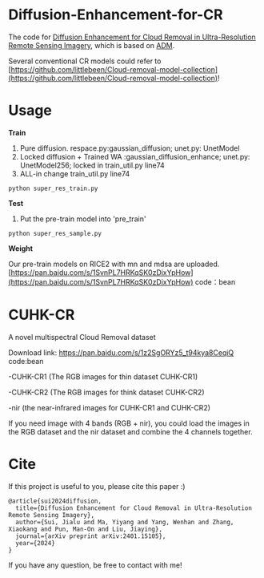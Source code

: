 # Diffusion-Enhancement-for-CR

The code for [Diffusion Enhancement for Cloud Removal in Ultra-Resolution Remote Sensing Imagery](https://arxiv.org/abs/2401.15105), which is based on [ADM](https://github.com/openai/guided-diffusion). 

Several conventional CR models could refer to [https://github.com/littlebeen/Cloud-removal-model-collection](https://github.com/littlebeen/Cloud-removal-model-collection)!

# Usage

**Train**
1. Pure diffusion. respace.py:gaussian_diffusion; unet.py: UnetModel
2. Locked diffusion + Trained WA :gaussian_diffusion_enhance; unet.py: UnetModel256; locked in train_util.py line74
3. ALL-in change train_util.py line74

```python super_res_train.py```

**Test**

1. Put the pre-train model into 'pre_train'

```python super_res_sample.py```

**Weight**

Our pre-train models on RICE2 with mn and mdsa are uploaded. [https://pan.baidu.com/s/1SvnPL7HRKqSK0zDixYpHow](https://pan.baidu.com/s/1SvnPL7HRKqSK0zDixYpHow) code：bean

# CUHK-CR

A novel multispectral Cloud Removal dataset

Download link: https://pan.baidu.com/s/1z2SgORYz5_t94kya8CeqiQ code:bean

-CUHK-CR1 (The RGB images for thin dataset CUHK-CR1)

-CUHK-CR2 (The RGB images for think dataset CUHK-CR2)

-nir (the near-infrared images for CUHK-CR1 and CUHK-CR2)

If you need image with 4 bands (RGB + nir), you could load the images in the RGB dataset and the nir dataset and combine the 4 channels together. 


# Cite

If this project is useful to you, please cite this paper :)

```
@article{sui2024diffusion,
  title={Diffusion Enhancement for Cloud Removal in Ultra-Resolution Remote Sensing Imagery},
  author={Sui, Jialu and Ma, Yiyang and Yang, Wenhan and Zhang, Xiaokang and Pun, Man-On and Liu, Jiaying},
  journal={arXiv preprint arXiv:2401.15105},
  year={2024}
}
```
If you have any question, be free to contact with me!
